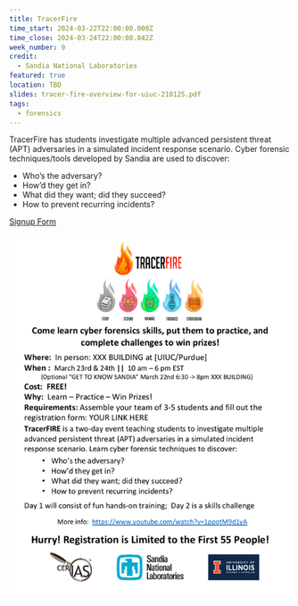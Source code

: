 ```yaml
---
title: TracerFire
time_start: 2024-03-22T22:00:00.000Z
time_close: 2024-03-24T22:00:08.842Z
week_number: 9
credit:
  - Sandia National Laboratories
featured: true
location: TBD
slides: tracer-fire-overview-for-uiuc-210125.pdf
tags:
  - forensics
---
```

TracerFire has students investigate multiple advanced persistent threat (APT) adversaries in a
simulated incident response scenario. Cyber forensic techniques/tools developed by Sandia are used to discover:

+ Who’s the adversary?
+ How’d they get in?
+ What did they want; did they succeed?
+ How to prevent recurring incidents?

[Signup Form](https://sigpwny.com/tracerfire2024)

![./flyer.png](./flyer.png)
